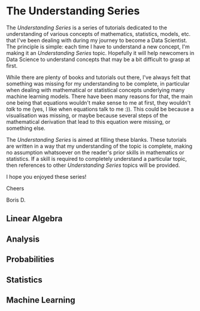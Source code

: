 # The Understanding Series

The *Understanding Series* is a series of tutorials dedicated to the understanding of various concepts of mathematics, statistics, models, etc. that I've been dealing with during my journey to become a Data Scientist. The principle is simple: each time I have to understand a new concept, I'm making it an *Understanding Series* topic. Hopefully it will help newcomers in Data Science to understand concepts that may be a bit difficult to grasp at first.

While there are plenty of books and tutorials out there, I've always felt that something was missing for my understanding to be complete, in particular when dealing with mathematical or statistical concepts underlying many machine learning models. There have been many reasons for that, the main one being that equations wouldn't make sense to me at first, they wouldn't *talk* to me (yes, I like when equations talk to me :)). This could be because a visualisation was missing, or maybe because several steps of the mathematical derivation that lead to this equation were missing, or something else.

The *Understanding Series* is aimed at filling these blanks. These tutorials are written in a way that my understanding of the topic is complete, making no assumption whatsoever on the reader's prior skills in mathematics or statistics. If a skill is required to completely understand a particular topic, then references to other *Understanding Series* topics will be provided.

I hope you enjoyed these series!

Cheers

Boris D.

## Linear Algebra

## Analysis

## Probabilities

## Statistics

## Machine Learning

